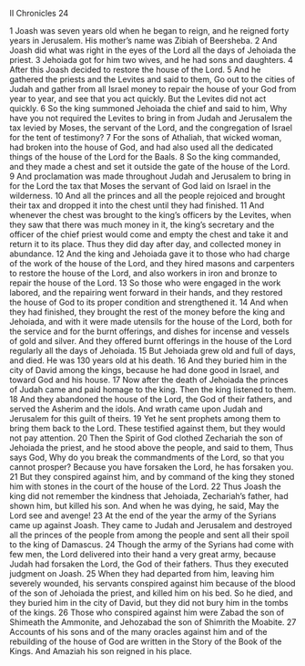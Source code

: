 II Chronicles 24

1	Joash was seven years old when he began to reign, and he reigned forty years in Jerusalem. His mother’s name was Zibiah of Beersheba.
2	And Joash did what was right in the eyes of the Lord all the days of Jehoiada the priest.
3	Jehoiada got for him two wives, and he had sons and daughters.
4	After this Joash decided to restore the house of the Lord.
5	And he gathered the priests and the Levites and said to them, Go out to the cities of Judah and gather from all Israel money to repair the house of your God from year to year, and see that you act quickly. But the Levites did not act quickly.
6	So the king summoned Jehoiada the chief and said to him, Why have you not required the Levites to bring in from Judah and Jerusalem the tax levied by Moses, the servant of the Lord, and the congregation of Israel for the tent of testimony?
7	For the sons of Athaliah, that wicked woman, had broken into the house of God, and had also used all the dedicated things of the house of the Lord for the Baals.
8	So the king commanded, and they made a chest and set it outside the gate of the house of the Lord.
9	And proclamation was made throughout Judah and Jerusalem to bring in for the Lord the tax that Moses the servant of God laid on Israel in the wilderness.
10	And all the princes and all the people rejoiced and brought their tax and dropped it into the chest until they had finished.
11	And whenever the chest was brought to the king’s officers by the Levites, when they saw that there was much money in it, the king’s secretary and the officer of the chief priest would come and empty the chest and take it and return it to its place. Thus they did day after day, and collected money in abundance.
12	And the king and Jehoiada gave it to those who had charge of the work of the house of the Lord, and they hired masons and carpenters to restore the house of the Lord, and also workers in iron and bronze to repair the house of the Lord.
13	So those who were engaged in the work labored, and the repairing went forward in their hands, and they restored the house of God to its proper condition and strengthened it.
14	And when they had finished, they brought the rest of the money before the king and Jehoiada, and with it were made utensils for the house of the Lord, both for the service and for the burnt offerings, and dishes for incense and vessels of gold and silver. And they offered burnt offerings in the house of the Lord regularly all the days of Jehoiada.
15	But Jehoiada grew old and full of days, and died. He was 130 years old at his death.
16	And they buried him in the city of David among the kings, because he had done good in Israel, and toward God and his house.
17	Now after the death of Jehoiada the princes of Judah came and paid homage to the king. Then the king listened to them.
18	And they abandoned the house of the Lord, the God of their fathers, and served the Asherim and the idols. And wrath came upon Judah and Jerusalem for this guilt of theirs.
19	Yet he sent prophets among them to bring them back to the Lord. These testified against them, but they would not pay attention.
20	Then the Spirit of God clothed Zechariah the son of Jehoiada the priest, and he stood above the people, and said to them, Thus says God, Why do you break the commandments of the Lord, so that you cannot prosper? Because you have forsaken the Lord, he has forsaken you.
21	But they conspired against him, and by command of the king they stoned him with stones in the court of the house of the Lord.
22	Thus Joash the king did not remember the kindness that Jehoiada, Zechariah’s father, had shown him, but killed his son. And when he was dying, he said, May the Lord see and avenge!
23	At the end of the year the army of the Syrians came up against Joash. They came to Judah and Jerusalem and destroyed all the princes of the people from among the people and sent all their spoil to the king of Damascus.
24	Though the army of the Syrians had come with few men, the Lord delivered into their hand a very great army, because Judah had forsaken the Lord, the God of their fathers. Thus they executed judgment on Joash.
25	When they had departed from him, leaving him severely wounded, his servants conspired against him because of the blood of the son of Jehoiada the priest, and killed him on his bed. So he died, and they buried him in the city of David, but they did not bury him in the tombs of the kings.
26	Those who conspired against him were Zabad the son of Shimeath the Ammonite, and Jehozabad the son of Shimrith the Moabite.
27	Accounts of his sons and of the many oracles against him and of the rebuilding of the house of God are written in the Story of the Book of the Kings. And Amaziah his son reigned in his place.

